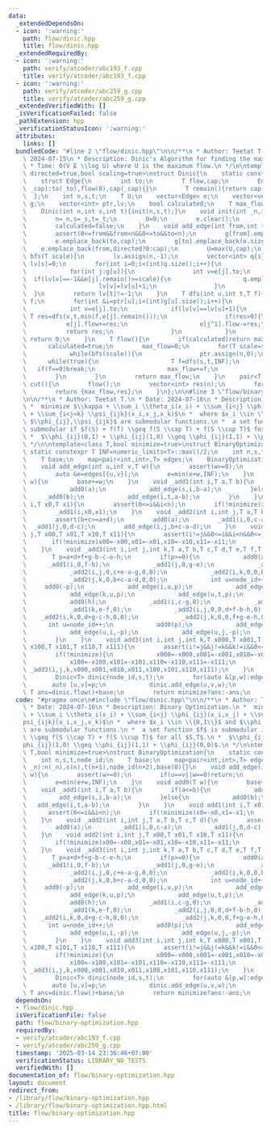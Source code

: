 ```yaml
---
data:
  _extendedDependsOn:
  - icon: ':warning:'
    path: flow/dinic.hpp
    title: flow/dinic.hpp
  _extendedRequiredBy:
  - icon: ':warning:'
    path: verify/atcoder/abc193_f.cpp
    title: verify/atcoder/abc193_f.cpp
  - icon: ':warning:'
    path: verify/atcoder/abc259_g.cpp
    title: verify/atcoder/abc259_g.cpp
  _extendedVerifiedWith: []
  _isVerificationFailed: false
  _pathExtension: hpp
  _verificationStatusIcon: ':warning:'
  attributes:
    links: []
  bundledCode: "#line 2 \"flow/dinic.hpp\"\n\n/**\n * Author: Teetat T.\n * Date:\
    \ 2024-07-15\n * Description: Dinic's Algorithm for finding the maximum flow.\n\
    \ * Time: O(V E \\log U) where U is the maximum flow.\n */\n\ntemplate<class T,bool\
    \ directed=true,bool scaling=true>\nstruct Dinic{\n    static constexpr T INF=numeric_limits<T>::max()/2;\n\
    \    struct Edge{\n        int to;\n        T flow,cap;\n        Edge(int _to,T\
    \ _cap):to(_to),flow(0),cap(_cap){}\n        T remain(){return cap-flow;}\n  \
    \  };\n    int n,s,t;\n    T U;\n    vector<Edge> e;\n    vector<vector<int>>\
    \ g;\n    vector<int> ptr,lv;\n    bool calculated;\n    T max_flow;\n    Dinic(){}\n\
    \    Dinic(int n,int s,int t){init(n,s,t);}\n    void init(int _n,int _s,int _t){\n\
    \        n=_n,s=_s,t=_t;\n        U=0;\n        e.clear();\n        g.assign(n,{});\n\
    \        calculated=false;\n    }\n    void add_edge(int from,int to,T cap){\n\
    \        assert(0<=from&&from<n&&0<=to&&to<n);\n        g[from].emplace_back(e.size());\n\
    \        e.emplace_back(to,cap);\n        g[to].emplace_back(e.size());\n    \
    \    e.emplace_back(from,directed?0:cap);\n        U=max(U,cap);\n    }\n    bool\
    \ bfs(T scale){\n        lv.assign(n,-1);\n        vector<int> q{s};\n       \
    \ lv[s]=0;\n        for(int i=0;i<(int)q.size();i++){\n            int u=q[i];\n\
    \            for(int j:g[u]){\n                int v=e[j].to;\n              \
    \  if(lv[v]==-1&&e[j].remain()>=scale){\n                    q.emplace_back(v);\n\
    \                    lv[v]=lv[u]+1;\n                }\n            }\n      \
    \  }\n        return lv[t]!=-1;\n    }\n    T dfs(int u,int t,T f){\n        if(u==t||f==0)return\
    \ f;\n        for(int &i=ptr[u];i<(int)g[u].size();i++){\n            int j=g[u][i];\n\
    \            int v=e[j].to;\n            if(lv[v]==lv[u]+1){\n               \
    \ T res=dfs(v,t,min(f,e[j].remain()));\n                if(res>0){\n         \
    \           e[j].flow+=res;\n                    e[j^1].flow-=res;\n         \
    \           return res;\n                }\n            }\n        }\n       \
    \ return 0;\n    }\n    T flow(){\n        if(calculated)return max_flow;\n  \
    \      calculated=true;\n        max_flow=0;\n        for(T scale=scaling?1LL<<(63-__builtin_clzll(U)):1LL;scale>0;scale>>=1){\n\
    \            while(bfs(scale)){\n                ptr.assign(n,0);\n          \
    \      while(true){\n                    T f=dfs(s,t,INF);\n                 \
    \   if(f==0)break;\n                    max_flow+=f;\n                }\n    \
    \        }\n        }\n        return max_flow;\n    }\n    pair<T,vector<int>>\
    \ cut(){\n        flow();\n        vector<int> res(n);\n        for(int i=0;i<n;i++)res[i]=(lv[i]==-1);\n\
    \        return {max_flow,res};\n    }\n};\n\n#line 3 \"flow/binary-optimization.hpp\"\
    \n\n/**\n * Author: Teetat T.\n * Date: 2024-07-16\n * Description: Binary Optimization.\n\
    \ *  minimize $\\kappa + \\sum_i \\theta_i(x_i) + \\sum_{i<j} \\phi_{ij}(x_i,x_j)\
    \ + \\sum_{i<j<k} \\psi_{ijk}(x_i,x_j,x_k)$\n *  where $x_i \\in \\{0,1\\}$ and\
    \ $\\phi_{ij},\\psi_{ijk}$ are submodular functions.\n *  a set function $f$ is\
    \ submodular if $f(S) + f(T) \\geq f(S \\cap T) + f(S \\cup T)$ for all $S,T$.\n\
    \ *  $\\phi_{ij}(0,1) + \\phi_{ij}(1,0) \\geq \\phi_{ij}(1,1) + \\phi_{ij}(0,0)$.\n\
    \ */\n\ntemplate<class T,bool minimize=true>\nstruct BinaryOptimization{\n   \
    \ static constexpr T INF=numeric_limits<T>::max()/2;\n    int n,s,t,node_id;\n\
    \    T base;\n    map<pair<int,int>,T> edges;\n    BinaryOptimization(int _n):n(_n),s(n),t(n+1),node_id(n+2),base(0){}\n\
    \    void add_edge(int u,int v,T w){\n        assert(w>=0);\n        if(u==v||w==0)return;\n\
    \        auto &e=edges[{u,v}];\n        e=min(e+w,INF);\n    }\n    void add0(T\
    \ w){\n        base+=w;\n    }\n    void _add1(int i,T a,T b){\n        if(a<=b){\n\
    \            add0(a);\n            add_edge(s,i,b-a);\n        }else{\n      \
    \      add0(b);\n            add_edge(i,t,a-b);\n        }\n    }\n    void add1(int\
    \ i,T x0,T x1){\n        assert(0<=i&&i<n);\n        if(!minimize)x0=-x0,x1=-x1;\n\
    \        _add1(i,x0,x1);\n    }\n    void _add2(int i,int j,T a,T b,T c,T d){\n\
    \        assert(b+c>=a+d);\n        add0(a);\n        _add1(i,0,c-a);\n      \
    \  _add1(j,0,d-c);\n        add_edge(i,j,b+c-a-d);\n    }\n    void add2(int i,int\
    \ j,T x00,T x01,T x10,T x11){\n        assert(i!=j&&0<=i&&i<n&&0<=j&&j<n);\n \
    \       if(!minimize)x00=-x00,x01=-x01,x10=-x10,x11=-x11;\n        _add2(i,j,x00,x01,x10,x11);\n\
    \    }\n    void _add3(int i,int j,int k,T a,T b,T c,T d,T e,T f,T g,T h){\n \
    \       T p=a+d+f+g-b-c-e-h;\n        if(p>=0){\n            add0(a);\n      \
    \      _add1(i,0,f-b);\n            _add1(j,0,g-e);\n            _add1(k,0,d-c);\n\
    \            _add2(i,j,0,c+e-a-g,0,0);\n            _add2(i,k,0,0,b+e-a-f,0);\n\
    \            _add2(j,k,0,b+c-a-d,0,0);\n            int u=node_id++;\n       \
    \     add0(-p);\n            add_edge(i,u,p);\n            add_edge(j,u,p);\n\
    \            add_edge(k,u,p);\n            add_edge(u,t,p);\n        }else{\n\
    \            add0(h);\n            _add1(i,c-g,0);\n            _add1(j,b-d,0);\n\
    \            _add1(k,e-f,0);\n            _add2(i,j,0,0,d+f-b-h,0);\n        \
    \    _add2(i,k,0,d+g-c-h,0,0);\n            _add2(j,k,0,0,f+g-e-h,0);\n      \
    \      int u=node_id++;\n            add0(p);\n            add_edge(s,u,-p);\n\
    \            add_edge(u,i,-p);\n            add_edge(u,j,-p);\n            add_edge(u,k,-p);\n\
    \        }\n    }\n    void add3(int i,int j,int k,T x000,T x001,T x010,T x011,T\
    \ x100,T x101,T x110,T x111){\n        assert(i!=j&&j!=k&&k!=i&&0<=i&&i<n&&0<=j&&j<n&&0<=k&&k<n);\n\
    \        if(!minimize){\n            x000=-x000,x001=-x001,x010=-x010,x011=-x011;\n\
    \            x100=-x100,x101=-x101,x110=-x110,x111=-x111;\n        }\n       \
    \ _add3(i,j,k,x000,x001,x010,x011,x100,x101,x110,x111);\n    }\n    T solve(){\n\
    \        Dinic<T> dinic(node_id,s,t);\n        for(auto &[p,w]:edges){\n     \
    \       auto [u,v]=p;\n            dinic.add_edge(u,v,w);\n        }\n       \
    \ T ans=dinic.flow()+base;\n        return minimize?ans:-ans;\n    }\n};\n\n"
  code: "#pragma once\n#include \"flow/dinic.hpp\"\n\n/**\n * Author: Teetat T.\n\
    \ * Date: 2024-07-16\n * Description: Binary Optimization.\n *  minimize $\\kappa\
    \ + \\sum_i \\theta_i(x_i) + \\sum_{i<j} \\phi_{ij}(x_i,x_j) + \\sum_{i<j<k} \\\
    psi_{ijk}(x_i,x_j,x_k)$\n *  where $x_i \\in \\{0,1\\}$ and $\\phi_{ij},\\psi_{ijk}$\
    \ are submodular functions.\n *  a set function $f$ is submodular if $f(S) + f(T)\
    \ \\geq f(S \\cap T) + f(S \\cup T)$ for all $S,T$.\n *  $\\phi_{ij}(0,1) + \\\
    phi_{ij}(1,0) \\geq \\phi_{ij}(1,1) + \\phi_{ij}(0,0)$.\n */\n\ntemplate<class\
    \ T,bool minimize=true>\nstruct BinaryOptimization{\n    static constexpr T INF=numeric_limits<T>::max()/2;\n\
    \    int n,s,t,node_id;\n    T base;\n    map<pair<int,int>,T> edges;\n    BinaryOptimization(int\
    \ _n):n(_n),s(n),t(n+1),node_id(n+2),base(0){}\n    void add_edge(int u,int v,T\
    \ w){\n        assert(w>=0);\n        if(u==v||w==0)return;\n        auto &e=edges[{u,v}];\n\
    \        e=min(e+w,INF);\n    }\n    void add0(T w){\n        base+=w;\n    }\n\
    \    void _add1(int i,T a,T b){\n        if(a<=b){\n            add0(a);\n   \
    \         add_edge(s,i,b-a);\n        }else{\n            add0(b);\n         \
    \   add_edge(i,t,a-b);\n        }\n    }\n    void add1(int i,T x0,T x1){\n  \
    \      assert(0<=i&&i<n);\n        if(!minimize)x0=-x0,x1=-x1;\n        _add1(i,x0,x1);\n\
    \    }\n    void _add2(int i,int j,T a,T b,T c,T d){\n        assert(b+c>=a+d);\n\
    \        add0(a);\n        _add1(i,0,c-a);\n        _add1(j,0,d-c);\n        add_edge(i,j,b+c-a-d);\n\
    \    }\n    void add2(int i,int j,T x00,T x01,T x10,T x11){\n        assert(i!=j&&0<=i&&i<n&&0<=j&&j<n);\n\
    \        if(!minimize)x00=-x00,x01=-x01,x10=-x10,x11=-x11;\n        _add2(i,j,x00,x01,x10,x11);\n\
    \    }\n    void _add3(int i,int j,int k,T a,T b,T c,T d,T e,T f,T g,T h){\n \
    \       T p=a+d+f+g-b-c-e-h;\n        if(p>=0){\n            add0(a);\n      \
    \      _add1(i,0,f-b);\n            _add1(j,0,g-e);\n            _add1(k,0,d-c);\n\
    \            _add2(i,j,0,c+e-a-g,0,0);\n            _add2(i,k,0,0,b+e-a-f,0);\n\
    \            _add2(j,k,0,b+c-a-d,0,0);\n            int u=node_id++;\n       \
    \     add0(-p);\n            add_edge(i,u,p);\n            add_edge(j,u,p);\n\
    \            add_edge(k,u,p);\n            add_edge(u,t,p);\n        }else{\n\
    \            add0(h);\n            _add1(i,c-g,0);\n            _add1(j,b-d,0);\n\
    \            _add1(k,e-f,0);\n            _add2(i,j,0,0,d+f-b-h,0);\n        \
    \    _add2(i,k,0,d+g-c-h,0,0);\n            _add2(j,k,0,0,f+g-e-h,0);\n      \
    \      int u=node_id++;\n            add0(p);\n            add_edge(s,u,-p);\n\
    \            add_edge(u,i,-p);\n            add_edge(u,j,-p);\n            add_edge(u,k,-p);\n\
    \        }\n    }\n    void add3(int i,int j,int k,T x000,T x001,T x010,T x011,T\
    \ x100,T x101,T x110,T x111){\n        assert(i!=j&&j!=k&&k!=i&&0<=i&&i<n&&0<=j&&j<n&&0<=k&&k<n);\n\
    \        if(!minimize){\n            x000=-x000,x001=-x001,x010=-x010,x011=-x011;\n\
    \            x100=-x100,x101=-x101,x110=-x110,x111=-x111;\n        }\n       \
    \ _add3(i,j,k,x000,x001,x010,x011,x100,x101,x110,x111);\n    }\n    T solve(){\n\
    \        Dinic<T> dinic(node_id,s,t);\n        for(auto &[p,w]:edges){\n     \
    \       auto [u,v]=p;\n            dinic.add_edge(u,v,w);\n        }\n       \
    \ T ans=dinic.flow()+base;\n        return minimize?ans:-ans;\n    }\n};\n\n"
  dependsOn:
  - flow/dinic.hpp
  isVerificationFile: false
  path: flow/binary-optimization.hpp
  requiredBy:
  - verify/atcoder/abc193_f.cpp
  - verify/atcoder/abc259_g.cpp
  timestamp: '2025-03-14 23:36:46+07:00'
  verificationStatus: LIBRARY_NO_TESTS
  verifiedWith: []
documentation_of: flow/binary-optimization.hpp
layout: document
redirect_from:
- /library/flow/binary-optimization.hpp
- /library/flow/binary-optimization.hpp.html
title: flow/binary-optimization.hpp
---
```

